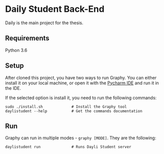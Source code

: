 # Daily Student Back-End

Daily is the main project for the thesis.

## Requirements

Python 3.6

## Setup

After cloned this project, you have two ways to run Graphy. You can either install it on your local machine, or open it 
with the [Pycharm IDE](https://www.jetbrains.com/pycharm/) and run it in the IDE.

If the selected option is install it, you need to run the following commands:

```
sudo ./install.sh             # Install the Graphy tool
daylistudent --help           # Get the commands documentation
```

## Run

Graphy can run in multiple modes - `graphy [MODE]`. They are the following:

```
daylistudent run              # Runs Dayli Student server
```
